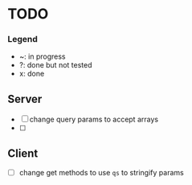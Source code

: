 # TODO

### Legend

-   ~: in progress
-   ?: done but not tested
-   x: done

## Server

-   [ ] change query params to accept arrays
-   [ ]

## Client

-   [ ] change get methods to use `qs` to stringify params
